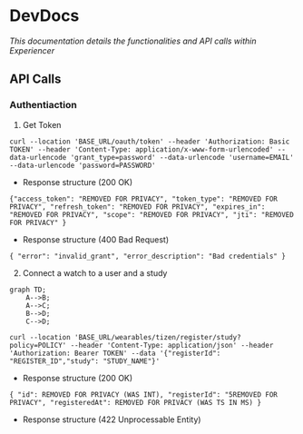 # DevDocs

_This documentation details the functionalities and API calls within Experiencer_

## API Calls

### Authentiaction

1. Get Token

`curl --location 'BASE_URL/oauth/token'
--header 'Authorization: Basic TOKEN'
--header 'Content-Type: application/x-www-form-urlencoded'
--data-urlencode 'grant_type=password'
--data-urlencode 'username=EMAIL'
--data-urlencode 'password=PASSWORD'`

- Response structure (200 OK)

`{"access_token": "REMOVED FOR PRIVACY",
"token_type": "REMOVED FOR PRIVACY",
"refresh_token": "REMOVED FOR PRIVACY",
"expires_in": "REMOVED FOR PRIVACY",
"scope": "REMOVED FOR PRIVACY",
"jti": "REMOVED FOR PRIVACY"
}`

- Response structure (400 Bad Request)

`{
    "error": "invalid_grant",
    "error_description": "Bad credentials"
}`

2. Connect a watch to a user and a study

```mermaid
graph TD;
    A-->B;
    A-->C;
    B-->D;
    C-->D;
```

`curl --location 'BASE_URL/wearables/tizen/register/study?policy=POLICY'
--header 'Content-Type: application/json'
--header 'Authorization: Bearer TOKEN'
--data '{"registerId": "REGISTER_ID","study": "STUDY_NAME"}'`

- Response structure (200 OK)

`{
    "id": REMOVED FOR PRIVACY (WAS INT),
    "registerId": "5REMOVED FOR PRIVACY",
    "registeredAt": REMOVED FOR PRIVACY (WAS TS IN MS)
}`

- Response structure (422 Unprocessable Entity)
